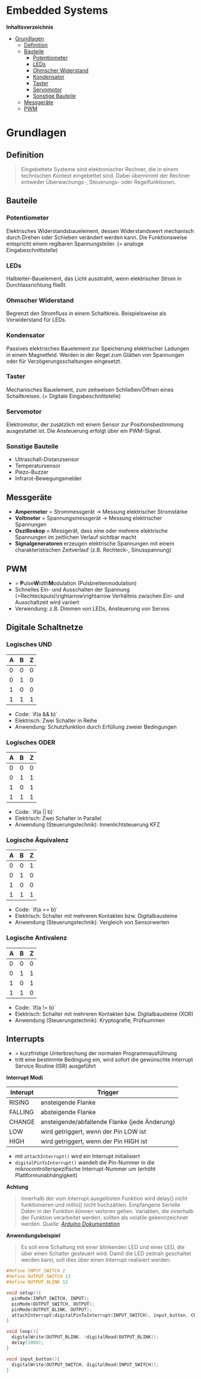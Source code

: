 Embedded Systems
================

<!-- START doctoc generated TOC please keep comment here to allow auto update -->
<!-- DON'T EDIT THIS SECTION, INSTEAD RE-RUN doctoc TO UPDATE -->
**Inhaltsverzeichnis**

- [Grundlagen](#grundlagen)
  - [Definition](#definition)
  - [Bauteile](#bauteile)
    - [Potentiometer](#potentiometer)
    - [LEDs](#leds)
    - [Ohmscher Widerstand](#ohmscher-widerstand)
    - [Kondensator](#kondensator)
    - [Taster](#taster)
    - [Servomotor](#servomotor)
    - [Sonstige Bauteile](#sonstige-bauteile)
  - [Messgeräte](#messger%C3%A4te)
  - [PWM](#pwm)

<!-- END doctoc generated TOC please keep comment here to allow auto update -->

<!--newpage-->

# Grundlagen

## Definition

> Eingebettete Systeme sind elektronischer Rechner, die in einem technischen Kontext eingebettet sind.
> Dabei übernimmt der Rechner entweder Überwachungs-, Steuerungs- oder Regelfunktionen.

## Bauteile

### Potentiometer

Elektrisches Widerstandsbauelement, dessen Widerstandswert mechanisch durch Drehen oder Schieben verändert werden kann.
Die Funktionsweise entspricht einem reglbaren Spannungsteiler. (= analoge Eingabeschnittstelle)

### LEDs

Halbleiter-Bauelement, das Licht ausstrahlt, wenn elektrischer Strom in Durchlassrichtung fließt.

### Ohmscher Widerstand

Begrenzt den Stromfluss in einem Schaltkreis. Beispielsweise als Vorwiderstand für LEDs.

### Kondensator

Passives elektrisches Bauelement zur Speicherung elektrischer Ladungen in einem Magnetfeld. Werden in der Regel zum Glätten von Spannungen oder für Verzögerungsschaltungen eingesetzt.

### Taster

Mechanisches Bauelement, zum zeitweisen Schließen/Öffnen eines Schaltkreises. (= Digitale Eingabeschnittstelle)

### Servomotor

Elektromotor, der zusätzlich mit einem Sensor zur Positionsbestimmung ausgestattet ist. Die Ansteuerung erfolgt über ein PWM-Signal.

### Sonstige Bauteile

- Ultraschall-Distanzsensor
- Temperatursensor
- Piezo-Buzzer
- Infrarot-Bewegungsmelder

## Messgeräte

- **Ampermeter** = Strommessgerät $\rightarrow$ Messung elektrischer Stromstärke
- **Voltmeter** = Spannungsmessgerät $\rightarrow$ Messung elektrischer Spannungen
- **Oszilloskop** = Messgerät, dass eine oder mehrere elektrische Spannungen im zeitlichen Verlauf sichtbar macht
- **Signalgeneratoren** erzeugen elektrische Spannungen mit einem charakteristischen Zeitverlauf (z.B. Rechteck-, Sinusspannung)

## PWM

- = **P**ulse**W**idth**M**odulation (Pulsbreitenmodulation)
- Schnelles Ein- und Ausschalten der Spannung (=Rechteckpuls)\rightarrow\rightarrow Verhältnis zwischen Ein- und Ausschaltzeit wird variiert
- Verwendung: z.B. Dimmen von LEDs, Ansteuerung von Servos


## Digitale Schaltnetze

### Logisches UND

|A|B|Z|
|-|-|-|
|0|0|0|
|0|1|0|
|1|0|0|
|1|1|1|

- Code: ´if(a && b)´
- Elektrisch: Zwei Schalter in Reihe
- Anwendung: Schutzfunktion durch Erfüllung zweier Bedingungen

### Logisches ODER

|A|B|Z|
|-|-|-|
|0|0|0|
|0|1|1|
|1|0|1|
|1|1|1|

- Code: ´if(a || b)´
- Elektrisch: Zwei Schalter in Parallel
- Anwendung (Steuerungstechnik): Innenlichtsteuerung KFZ

### Logische Äquivalenz

|A|B|Z|
|-|-|-|
|0|0|1|
|0|1|0|
|1|0|0|
|1|1|1|

- Code: ´if(a == b)´
- Elektrisch: Schalter mit mehreren Kontakten bzw. Digitalbausteine
- Anwendung (Steuerungstechnik): Vergleich von Sensorwerten

### Logische Antivalenz

|A|B|Z|
|-|-|-|
|0|0|0|
|0|1|1|
|1|0|1|
|1|1|0|

- Code: ´if(a != b)´
- Elektrisch: Schalter mit mehreren Kontakten bzw. Digitalbausteine (XOR)
- Anwendung (Steuerungstechnik): Kryptografie, Prüfsummen

## Interrupts

- = kurzfristige Unterbrechung der normalen Programmausführung
- tritt eine bestimmte Bedingung ein, wird sofort die gewünschte Interrupt Service Routine (ISR) ausgeführt

**Interrupt Modi**

|Interupt| Trigger                                      |
|--------|----------------------------------------------|
|RISING  | ansteigende Flanke                           |
|FALLING | absteigende Flanke                           |
|CHANGE  | ansteigende/abfallende Flanke (jede Änderung)|
|LOW     | wird getriggert, wenn der Pin LOW ist        |
|HIGH    | wird getriggert, wenn der Pin HIGH ist       |

- mit `attachInterrupt()` wird ein Interrupt initialisiert
- `digitalPinToInterrupt()` wandelt die Pin-Nummer in die mikrocontrollerspezifische Interrupt-Nummer um (erhöht Plattformunabhängigkeit)

**Achtung**

> Innerhalb der vom Interrupt ausgelösten Funktion wird delay() nicht funktionieren und millis() nicht hochzählen. Empfangene Serielle Daten in der Funktion können verloren gehen. Variablen, die innerhalb der Funktion verarbeitet werden, sollten als volatile gekennzeichnet werden.
> *Quelle: [Arduino Dokumentation](https://www.arduino.cc/reference/de/language/functions/external-interrupts/attachinterrupt/)*

**Anwendungsbeispiel**

> Es soll eine Schaltung mit einer blinkenden LED und einer LED, die über einen Schalter gesteuert wird.
> Damit die LED zeitnah geschaltet werden kann, soll dies über einen Interrupt realisiert werden.

```C
#define INPUT_SWITCH 2
#define OUTPUT_SWITCH 13
#define OUTPUT_BLINK 12

void setup(){
  pinMode(INPUT_SWITCH, INPUT);
  pinMode(OUTPUT_SWITCH, OUTPUT);
  pinMode(OUTPUT_BLINK, OUTPUT);
  attachInterrupt(digitalPinToInterrupt(INPUT_SWITCH), input_button, CHANGE);
}

void loop(){
  digitalWrite(OUTPUT_BLINK, !digitalRead(OUTPUT_BLINK));
  delay(1000);
}

void input_button(){
  digitalWrite(OUTPUT_SWITCH, digitalRead(INPUT_SWITCH));
}
```